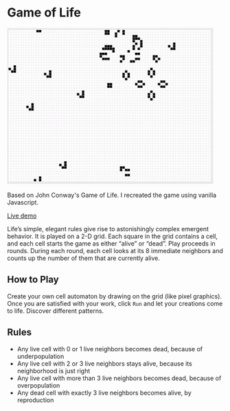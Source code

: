 # Game of Life

![Game of Life](images/gol-sample.gif)

Based on John Conway's Game of Life. I recreated the game using vanilla Javascript.

[Live demo](https://gameoflife-jeffdelara.netlify.app/)

Life’s simple, elegant rules give rise to astonishingly complex emergent behavior. It is played on a 2-D grid. Each square in the grid contains a cell, and each cell starts the game as either “alive” or “dead”. Play proceeds in rounds. During each round, each cell looks at its 8 immediate neighbors and counts up the number of them that are currently alive.

## How to Play

Create your own cell automaton by drawing on the grid (like pixel graphics). Once you are satisfied with your work, click `Run` and let your creations come to life. Discover different patterns.

## Rules 

+ Any live cell with 0 or 1 live neighbors becomes dead, because of underpopulation
+ Any live cell with 2 or 3 live neighbors stays alive, because its neighborhood is just right
+ Any live cell with more than 3 live neighbors becomes dead, because of overpopulation
+ Any dead cell with exactly 3 live neighbors becomes alive, by reproduction
